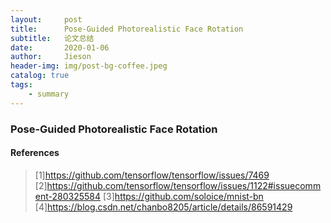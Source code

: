 ```yaml
---
layout:     post
title:      Pose-Guided Photorealistic Face Rotation
subtitle:   论文总结
date:       2020-01-06
author:     Jieson
header-img: img/post-bg-coffee.jpeg
catalog: true
tags:
    - summary
---
```

### Pose-Guided Photorealistic Face Rotation


#### References
> [1]https://github.com/tensorflow/tensorflow/issues/7469
> [2]https://github.com/tensorflow/tensorflow/issues/1122#issuecomment-280325584
> [3]https://github.com/soloice/mnist-bn
> [4]https://blog.csdn.net/chanbo8205/article/details/86591429


   




